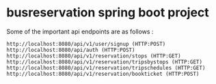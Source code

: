 # busreservation spring boot project

Some of the important api endpoints are as follows :

    http://localhost:8080/api/v1/user/signup (HTTP:POST)
    http://localhost:8080/api/auth (HTTP:POST)
    http://localhost:8080/api/v1/reservation/stops (HTTP:GET)
    http://localhost:8080/api/v1/reservation/tripsbystops (HTTP:GET)
    http://localhost:8080/api/v1/reservation/tripschedules (HTTP:GET)
    http://localhost:8080/api/v1/reservation/bookticket (HTTP:POST)

